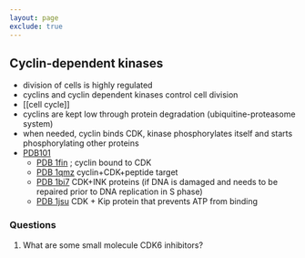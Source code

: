 ```yaml
---
layout: page
exclude: true
---
```

## Cyclin-dependent kinases

* division of cells is highly regulated
* cyclins and cyclin dependent kinases control cell division
* [[cell cycle]]
* cyclins are kept low through protein degradation (ubiquitine-proteasome system)
* when needed, cyclin binds CDK, kinase phosphorylates itself and starts phosphorylating other proteins
* [PDB101](https://pdb101.rcsb.org/motm/236)
	* [PDB 1fin](https://www.rcsb.org/structure/1FIN) ; cyclin bound to CDK
	* [PDB 1qmz](https://www.rcsb.org/structure/1qmz) cyclin+CDK+peptide target
	* [PDB 1bi7](https://www.rcsb.org/structure/1BI7) CDK+INK proteins (if DNA is damaged and needs to be repaired prior to DNA replication in S phase)
	* [PDB 1jsu](https://www.rcsb.org/structure/1JSU) CDK + Kip protein that prevents ATP from binding

### Questions

1. What are some small molecule CDK6 inhibitors?
